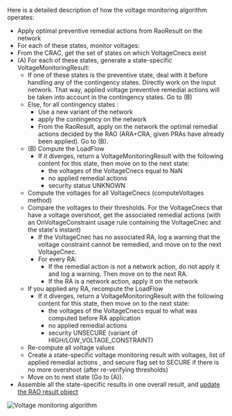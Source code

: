 Here is a detailed description of how the voltage monitoring algorithm operates:
- Apply optimal preventive remedial actions from RaoResult on the network
- For each of these states, monitor voltages:
- From the CRAC, get the set of states on which VoltageCnecs exist
- (A) For each of these states, generate a state-specific VoltageMonitoringResult:
  - If one of these states is the preventive state, deal with it before handling any of the contingency states. Directly work on the input
    network. That way, applied voltage preventive remedial actions will be taken into account in the contingency states. Go to (B)
  - Else, for all contingency states :
    - Use a new variant of the network
    - apply the contingency on the network
    - From the RaoResult, apply on the network the optimal remedial actions decided by the RAO (ARA+CRA, given PRAs have
      already been applied). Go to (B).
  - (B) Compute the LoadFlow
    - If it diverges, return a VoltageMonitoringResult with the following content for this state, then move on to the next state:
      - the voltages of the VoltageCnecs equal to NaN
      - no applied remedial actions
      - security status UNKNOWN
  - Compute the voltages for all VoltageCnecs (computeVoltages method)
  - Compare the voltages to their thresholds. For the VoltageCnecs that have a voltage overshoot, get the associated remedial actions (with
    an OnVoltageConstraint usage rule containing the VoltageCnec and the state's instant)
    - If the VoltageCnec has no associated RA, log a warning that the voltage constraint cannot be remedied, and move on to the
      next VoltageCnec.
    - For every RA:
      - If the remedial action is not a network action, do not apply it and log a warning. Then move on to the next RA.
      - If the RA is a network action, apply it on the network
  - If you applied any RA, recompute the LoadFlow
    - If it diverges, return a VoltageMonitoringResult with the following content for this state, then move on to the next state:
      - the voltages of the VoltageCnecs equal to what was computed before RA application
      - no applied remedial actions
      - security UNSECURE (variant of HIGH/LOW_VOLTAGE_CONSTRAINT)
  - Re-compute all voltage values
  - Create a state-specific voltage monitoring result with voltages, list of applied remedial actions , and secure flag set to SECURE if there is
    no more overshoot (after re-verifying thresholds)
  - Move on to next state (Go to (A)).
- Assemble all the state-specific results in one overall result, and [update the RAO result object](#the-voltage-monitoring-result)
  
![Voltage monitoring algorithm](/_static/img/voltage_monitoring_algorithm.png)
